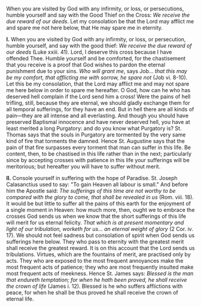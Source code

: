 
When you are visited by God with any infirmity, or loss, or persecutions, humble yourself and say with the Good Thief on the Cross: *We receive the due reward of our deeds*. Let my consolation be that the Lord may afflict me and spare me not here below, that He may spare me in eternity.

**I\.** When you are visited by God with any infirmity, or loss, or persecution, humble yourself, and say with the good thief: *We receive the due reward of our deeds* (Luke xxiii. 41). Lord, I deserve this cross because I have offended Thee. Humble yourself and be comforted, for the chastisement that you receive is a proof that God wishes to pardon the eternal punishment due to your sins. *Who will grant me*, says Job... *that this may be my comfort, that afflicting me with sorrow, he spare not* (Job vi. 8-10). Let this be my consolation, that the Lord may afflict me and may not spare me here below in order to spare me hereafter. O God, how can he who has deserved hell complain if the Lord send him a cross! Were the pains of hell trifling, still, because they are eternal, we should gladly exchange them for all temporal sufferings, for they have an end. But in hell there are all kinds of pain—they are all intense and all everlasting. And though you should have preserved Baptismal innocence and have never deserved hell, you have at least merited a long Purgatory: and do you know what Purgatory is? St. Thomas says that the souls in Purgatory are tormented by the very same kind of fire that torments the damned. Hence St. Augustine says that the pain of that fire surpasses every torment that man can suffer in this life. Be content, then, to be chastised in this life rather than in the next; particularly since by accepting crosses with patience in this life your sufferings will be meritorious; but hereafter you will have to suffer without merit.

**II\.** Console yourself in suffering with the hope of Paradise. St. Joseph Calasanctius used to say: \"To gain Heaven all labour is small.\" And before him the Apostle said: *The sufferings of this time are not worthy to be compared with the glory to come, that shall be revealed in us* (Rom. viii. 18). It would be but little to suffer all the pains of this earth for the enjoyment of a single moment in Heaven: how much more, then, ought we to embrace the crosses God sends us when we know that the short sufferings of this life will merit for us eternal felicity. *That which is at present momentary and light of our tribulation, worketh for us... an eternal weight of glory* (2 Cor. iv. 17). We should not feel sadness but consolation of spirit when God sends us sufferings here below. They who pass to eternity with the greatest merit shall receive the greatest reward. It is on this account that the Lord sends us tribulations. Virtues, which are the fountains of merit, are practised only by acts. They who are exposed to the most frequent annoyances make the most frequent acts of patience; they who are most frequently insulted make most frequent acts of meekness. Hence St. James says: *Blessed is the man that endureth temptation; for when he hath been proved, he shall receive the crown of life* (James i. 12). Blessed is he who suffers afflictions with peace, for when he shall be thus proved he shall receive the crown of eternal life.

